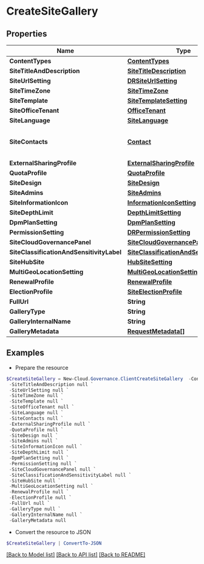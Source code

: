 # CreateSiteGallery
## Properties

Name | Type | Description | Notes
------------ | ------------- | ------------- | -------------
**ContentTypes** | [**ContentTypes**](ContentTypes.md) |  | [optional] 
**SiteTitleAndDescription** | [**SiteTitleDescription**](SiteTitleDescription.md) |  | [optional] 
**SiteUrlSetting** | [**DRSiteUrlSetting**](DRSiteUrlSetting.md) |  | [optional] 
**SiteTimeZone** | [**SiteTimeZone**](SiteTimeZone.md) |  | [optional] 
**SiteTemplate** | [**SiteTemplateSetting**](SiteTemplateSetting.md) |  | [optional] 
**SiteOfficeTenant** | [**OfficeTenant**](OfficeTenant.md) |  | [optional] 
**SiteLanguage** | [**SiteLanguage**](SiteLanguage.md) |  | [optional] 
**SiteContacts** | [**Contact**](Contact.md) | Activity model for primary contact,secondary contact | [optional] 
**ExternalSharingProfile** | [**ExternalSharingProfile**](ExternalSharingProfile.md) |  | [optional] 
**QuotaProfile** | [**QuotaProfile**](QuotaProfile.md) |  | [optional] 
**SiteDesign** | [**SiteDesign**](SiteDesign.md) |  | [optional] 
**SiteAdmins** | [**SiteAdmins**](SiteAdmins.md) |  | [optional] 
**SiteInformationIcon** | [**InformationIconSetting**](InformationIconSetting.md) |  | [optional] 
**SiteDepthLimit** | [**DepthLimitSetting**](DepthLimitSetting.md) |  | [optional] 
**DpmPlanSetting** | [**DpmPlanSetting**](DpmPlanSetting.md) |  | [optional] 
**PermissionSetting** | [**DRPermissionSetting**](DRPermissionSetting.md) |  | [optional] 
**SiteCloudGovernancePanel** | [**SiteCloudGovernancePanel**](SiteCloudGovernancePanel.md) |  | [optional] 
**SiteClassificationAndSensitivityLabel** | [**SiteClassificationAndSensitivityLabel**](SiteClassificationAndSensitivityLabel.md) |  | [optional] 
**SiteHubSite** | [**HubSiteSetting**](HubSiteSetting.md) |  | [optional] 
**MultiGeoLocationSetting** | [**MultiGeoLocationSetting**](MultiGeoLocationSetting.md) |  | [optional] 
**RenewalProfile** | [**RenewalProfile**](RenewalProfile.md) |  | [optional] 
**ElectionProfile** | [**SiteElectionProfile**](SiteElectionProfile.md) |  | [optional] 
**FullUrl** | **String** |  | [optional] 
**GalleryType** | **String** |  | [optional] 
**GalleryInternalName** | **String** |  | [optional] 
**GalleryMetadata** | [**RequestMetadata[]**](RequestMetadata.md) |  | [optional] 

## Examples

- Prepare the resource
```powershell
$CreateSiteGallery = New-Cloud.Governance.ClientCreateSiteGallery  -ContentTypes null `
 -SiteTitleAndDescription null `
 -SiteUrlSetting null `
 -SiteTimeZone null `
 -SiteTemplate null `
 -SiteOfficeTenant null `
 -SiteLanguage null `
 -SiteContacts null `
 -ExternalSharingProfile null `
 -QuotaProfile null `
 -SiteDesign null `
 -SiteAdmins null `
 -SiteInformationIcon null `
 -SiteDepthLimit null `
 -DpmPlanSetting null `
 -PermissionSetting null `
 -SiteCloudGovernancePanel null `
 -SiteClassificationAndSensitivityLabel null `
 -SiteHubSite null `
 -MultiGeoLocationSetting null `
 -RenewalProfile null `
 -ElectionProfile null `
 -FullUrl null `
 -GalleryType null `
 -GalleryInternalName null `
 -GalleryMetadata null
```

- Convert the resource to JSON
```powershell
$CreateSiteGallery | ConvertTo-JSON
```

[[Back to Model list]](../README.md#documentation-for-models) [[Back to API list]](../README.md#documentation-for-api-endpoints) [[Back to README]](../README.md)

